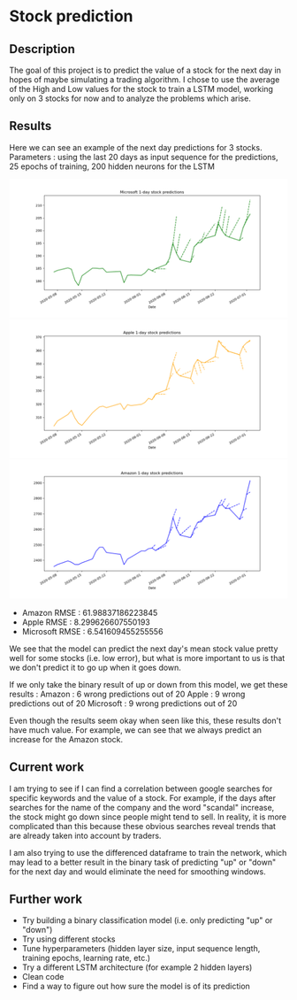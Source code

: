 # Stock prediction

## Description
The goal of this project is to predict the value of a stock for the next day in hopes of maybe simulating a trading algorithm. I chose to use the average of the High and Low values for the stock to train a LSTM model, working only on 3 stocks for now and to analyze the problems which arise.

## Results
Here we can see an example of the next day predictions for 3 stocks.
Parameters : using the last 20 days as input sequence for the predictions, 25 epochs of training, 200 hidden neurons for the LSTM

![Microsoft](microsoft_20in_25ep_200h.png)
![Apple](apple_20in_25ep_200h.png)
![Amazon](amazon_20in_25ep_200h.png)

- Amazon RMSE : 61.98837186223845
- Apple RMSE : 8.299626607550193
- Microsoft RMSE : 6.541609455255556

We see that the model can predict the next day's mean stock value pretty well for some stocks (i.e. low error), but what is more important to us is that we don't predict it to go up when it goes down.

If we only take the binary result of up or down from this model, we get these results :
Amazon : 6 wrong predictions out of 20
Apple : 9 wrong predictions out of 20
Microsoft : 9 wrong predictions out of 20

Even though the results seem okay when seen like this, these results don't have much value. For example, we can see that we always predict an increase for the Amazon stock.


## Current work
I am trying to see if I can find a correlation between google searches for specific keywords and the value of a stock. For example, if the days after searches for the name of the company and the word "scandal" increase, the stock might go down since people might tend to sell.
In reality, it is more complicated than this because these obvious searches reveal trends that are already taken into account by traders.

I am also trying to use the differenced dataframe to train the network, which may lead to a better result in the binary task of predicting "up" or "down" for the next day and would eliminate the need for smoothing windows.


## Further work
- Try building a binary classification model (i.e. only predicting "up" or "down")
- Try using different stocks
- Tune hyperparameters (hidden layer size, input sequence length, training epochs, learning rate, etc.)
- Try a different LSTM architecture (for example 2 hidden layers)
- Clean code
- Find a way to figure out how sure the model is of its prediction



